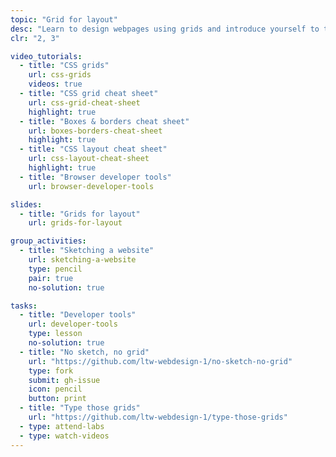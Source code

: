 ```yaml
---
topic: "Grid for layout"
desc: "Learn to design webpages using grids and introduce yourself to the CSS Grid layout engine."
clr: "2, 3"

video_tutorials:
  - title: "CSS grids"
    url: css-grids
    videos: true
  - title: "CSS grid cheat sheet"
    url: css-grid-cheat-sheet
    highlight: true
  - title: "Boxes & borders cheat sheet"
    url: boxes-borders-cheat-sheet
    highlight: true
  - title: "CSS layout cheat sheet"
    url: css-layout-cheat-sheet
    highlight: true
  - title: "Browser developer tools"
    url: browser-developer-tools

slides:
  - title: "Grids for layout"
    url: grids-for-layout

group_activities:
  - title: "Sketching a website"
    url: sketching-a-website
    type: pencil
    pair: true
    no-solution: true

tasks:
  - title: "Developer tools"
    url: developer-tools
    type: lesson
    no-solution: true
  - title: "No sketch, no grid"
    url: "https://github.com/ltw-webdesign-1/no-sketch-no-grid"
    type: fork
    submit: gh-issue
    icon: pencil
    button: print
  - title: "Type those grids"
    url: "https://github.com/ltw-webdesign-1/type-those-grids"
  - type: attend-labs
  - type: watch-videos
---
```

